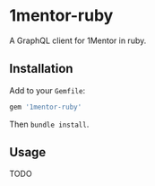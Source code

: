 # 1mentor-ruby

A GraphQL client for 1Mentor in ruby.

## Installation

Add to your `Gemfile`:

```ruby
gem '1mentor-ruby'
```

Then `bundle install`.

## Usage

TODO
